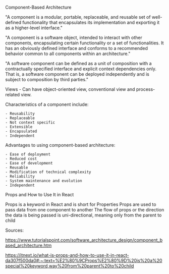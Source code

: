 Component-Based Architecture

  "A component is a modular, portable, replaceable, and reusable set of well-defined functionality that encapsulates its implementation and exporting it as a higher-level interface."

  "A component is a software object, intended to interact with other components, encapsulating certain functionality or a set of functionalities. It has an obviously defined interface and conforms to a recommended behavior common to all components within an architecture."

  "A software component can be defined as a unit of composition with a contractually specified interface and explicit context dependencies only. That is, a software component can be deployed independently and is subject to composition by third parties."

  Views - Can have object-oriented view, conventional view and process-related view.

  Characteristics of a component include:

    - Reusability
    - Replaceable
    - Not context specific
    - Extensible
    - Encapsulated
    - Independent

  Advantages to using component-based architecture:

    - Ease of deployment
    - Reduced cost
    - Ease of development
    - Reusable
    - Modification of technical complexity
    - Reliability
    - System maintenance and evolution
    - Independent


Props and How to Use It in React

  Props is a keyword in React and is short for Properties
  Props are used to pass data from one component to another
  The flow of props or the direction the data is being passed is uni-directional, meaning only from the parent to child

  Sources:

  https://www.tutorialspoint.com/software_architecture_design/component_based_architecture.htm

  https://itnext.io/what-is-props-and-how-to-use-it-in-react-da307f500da0#:~:text=%E2%80%9CProps%E2%80%9D%20is%20a%20special%20keyword,way%20from%20parent%20to%20child